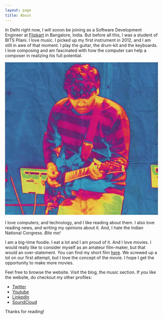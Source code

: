 ```yaml
---
layout: page
title: About
---
```


In Delhi right now, I will sooon be joining as a Software Development Engineer at <a href="www.flipkart.com">Flipkart</a> in Bangalore, India. But before all this, I was a student of BITS Pilani. I love music. I picked up my first instrument in 2012, and I am still in awe of that moment. I play the guitar, the drum-kit and the keyboards. I love composing and am fascinated with how the computer can help a composer in realizing his full potential.

<p>
<center><img src="/public/image.jpg"></center>
</p>

I love computers; and technology, and I like reading about them. I also love reading news, and writing my opinions about it. And, I hate the Indian National Congress. *Bite me!*

I am a big-time foodie. I eat a lot and I am proud of it. And I love movies. I would really like to consider myself as an amateur film-maker, but that would an over-statement. You can find my short film <a href="https://youtu.be/BKbS-rZXgU0" target="_blank">here</a>. We screwed up a lot on our first attempt, but I love the concept of the movie. I hope I get the opportunity to make more movies.

Feel free to browse the website. Visit the blog, the music section. If you like the website, do checkout my other profiles:

* [Twitter](http://www.twitter.com/AA_isnowonline)
* [Youtube](https://www.youtube.com/user/classicguy1992/feed)
* [LinkedIn](https://in.linkedin.com/in/akashagrahari)
* [SoundCloud](https://soundcloud.com/akash-agrahari)

Thanks for reading!
